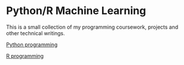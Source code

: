 # Python/R Machine Learning

This is a small collection of my programming coursework, projects and other technical writings. 


[Python programming](https://github.com/schr0841/Python)

[R programming](https://github.com/schr0841/R)

